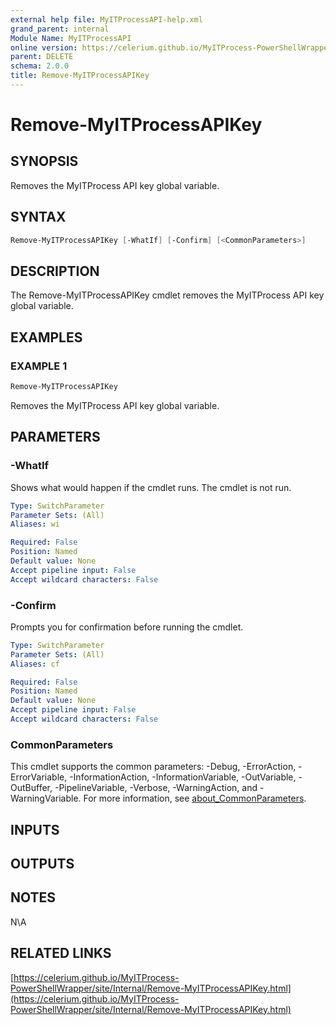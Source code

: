 ```yaml
---
external help file: MyITProcessAPI-help.xml
grand_parent: internal
Module Name: MyITProcessAPI
online version: https://celerium.github.io/MyITProcess-PowerShellWrapper/site/internal/Remove-MyITProcessAPIKey.html
parent: DELETE
schema: 2.0.0
title: Remove-MyITProcessAPIKey
---
```


# Remove-MyITProcessAPIKey

## SYNOPSIS
Removes the MyITProcess API key global variable.

## SYNTAX

```powershell
Remove-MyITProcessAPIKey [-WhatIf] [-Confirm] [<CommonParameters>]
```

## DESCRIPTION
The Remove-MyITProcessAPIKey cmdlet removes the MyITProcess API key global variable.

## EXAMPLES

### EXAMPLE 1
```powershell
Remove-MyITProcessAPIKey
```

Removes the MyITProcess API key global variable.

## PARAMETERS

### -WhatIf
Shows what would happen if the cmdlet runs.
The cmdlet is not run.

```yaml
Type: SwitchParameter
Parameter Sets: (All)
Aliases: wi

Required: False
Position: Named
Default value: None
Accept pipeline input: False
Accept wildcard characters: False
```

### -Confirm
Prompts you for confirmation before running the cmdlet.

```yaml
Type: SwitchParameter
Parameter Sets: (All)
Aliases: cf

Required: False
Position: Named
Default value: None
Accept pipeline input: False
Accept wildcard characters: False
```

### CommonParameters
This cmdlet supports the common parameters: -Debug, -ErrorAction, -ErrorVariable, -InformationAction, -InformationVariable, -OutVariable, -OutBuffer, -PipelineVariable, -Verbose, -WarningAction, and -WarningVariable. For more information, see [about_CommonParameters](http://go.microsoft.com/fwlink/?LinkID=113216).

## INPUTS

## OUTPUTS

## NOTES
N\A

## RELATED LINKS

[https://celerium.github.io/MyITProcess-PowerShellWrapper/site/Internal/Remove-MyITProcessAPIKey.html](https://celerium.github.io/MyITProcess-PowerShellWrapper/site/Internal/Remove-MyITProcessAPIKey.html)

